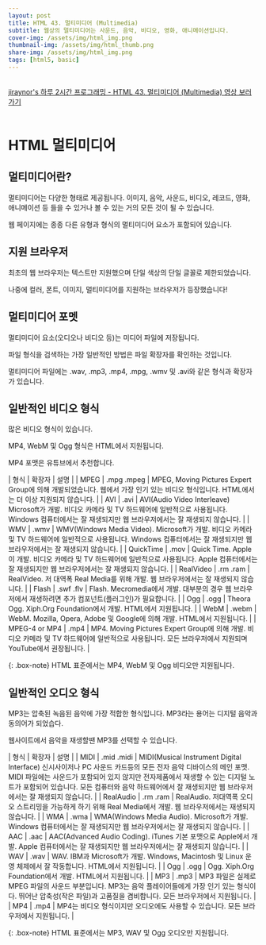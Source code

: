 ```yaml
---
layout: post
title: HTML 43. 멀티미디어 (Multimedia)
subtitle: 웹상의 멀티미디어는 사운드, 음악, 비디오, 영화, 애니메이션입니다.
cover-img: /assets/img/html_img.png
thumbnail-img: /assets/img/html_thumb.png
share-img: /assets/img/html_img.png
tags: [html5, basic]
---
```


<br>
<a href="https://youtu.be/yC16LS1KsqQ" target="_blank">jiraynor's 하루 2시간 프로그래밍 - HTML 43. 멀티미디어 (Multimedia) 영상 보러가기</a>
<br>
<br>

# HTML 멀티미디어

## 멀티미디어란?

멀티미디어는 다양한 형태로 제공됩니다. 이미지, 음악, 사운드, 비디오, 레코드, 영화, 애니메이션 등 들을 수 있거나 볼 수 있는 거의 모든 것이 될 수 있습니다.

웹 페이지에는 종종 다른 유형과 형식의 멀티미디어 요소가 포함되어 있습니다.

## 지원 브라우저

최초의 웹 브라우저는 텍스트만 지원했으며 단일 색상의 단일 글꼴로 제한되었습니다.

나중에 컬러, 폰트, 이미지, 멀티미디어를 지원하는 브라우저가 등장했습니다!

## 멀티미디어 포멧

멀티미디어 요소(오디오나 비디오 등)는 미디어 파일에 저장됩니다.

파일 형식을 검색하는 가장 일반적인 방법은 파일 확장자를 확인하는 것입니다.

멀티미디어 파일에는 .wav, .mp3, .mp4, .mpg, .wmv 및 .avi와 같은 형식과 확장자가 있습니다.

## 일반적인 비디오 형식

많은 비디오 형식이 있습니다.

MP4, WebM 및 Ogg 형식은 HTML에서 지원됩니다.

MP4 포맷은 유튜브에서 추천합니다.

| 형식 | 확장자 | 설명 |
| MPEG | .mpg .mpeg | MPEG, Moving Pictures Expert Group에 의해 개발되었습니다. 웹에서 가장 인기 있는 비디오 형식입니다. HTML에서는 더 이상 지원되지 않습니다. |
| AVI | .avi | AVI(Audio Video Interleave) Microsoft가 개발. 비디오 카메라 및 TV 하드웨어에 일반적으로 사용됩니다. Windows 컴퓨터에서는 잘 재생되지만 웹 브라우저에서는 잘 재생되지 않습니다. |
| WMV | .wmv | WMV(Windows Media Video). Microsoft가 개발. 비디오 카메라 및 TV 하드웨어에 일반적으로 사용됩니다. Windows 컴퓨터에서는 잘 재생되지만 웹 브라우저에서는 잘 재생되지 않습니다. |
| QuickTime | .mov | Quick Time. Apple이 개발. 비디오 카메라 및 TV 하드웨어에 일반적으로 사용됩니다. Apple 컴퓨터에서는 잘 재생되지만 웹 브라우저에서는 잘 재생되지 않습니다. |
| RealVideo | .rm .ram | RealVideo. 저 대역폭 Real Media를 위해 개발. 웹 브라우저에서는 잘 재생되지 않습니다. |
| Flash | .swf .flv | Flash. Mecromedia에서 개발. 대부분의 경우 웹 브라우저에서 재생하려면 추가 컴포넌트(플러그인)가 필요합니다. |
| Ogg | .ogg | Theora Ogg. Xiph.Org Foundation에서 개발. HTML에서 지원됩니다. |
| WebM | .webm | WebM. Mozilla, Opera, Adobe 및 Google에 의해 개발. HTML에서 지원됩니다. |
| MPEG-4 or MP4 | .mp4 | MP4. Moving Pictures Expert Group에 의해 개발. 비디오 카메라 및 TV 하드웨어에 일반적으로 사용됩니다. 모든 브라우저에서 지원되며 YouTube에서 권장됩니다. |

{: .box-note}
HTML 표준에서는 MP4, WebM 및 Ogg 비디오만 지원됩니다.

## 일반적인 오디오 형식

MP3는 압축된 녹음된 음악에 가장 적합한 형식입니다. MP3라는 용어는 디지털 음악과 동의어가 되었습다.

웹사이트에서 음악을 재생할땐 MP3를 선택할 수 있습니다.

| 형식 | 확장자 | 설명 |
| MIDI | .mid .midi | MIDI(Musical Instrument Digital Interface) 신시사이저나 PC 사운드 카드등의 모든 전자 음악 디바이스의 메인 포맷. MIDI 파일에는 사운드가 포함되어 있지 않지만 전자제품에서 재생할 수 있는 디지털 노트가 포함되어 있습니다. 모든 컴퓨터와 음악 하드웨어에서 잘 재생되지만 웹 브라우저에서는 잘 재생되지 않습니다. |
| RealAudio | .rm .ram | RealAudio. 저대역폭 오디오 스트리밍을 가능하게 하기 위해 Real Media에서 개발. 웹 브라우저에서는 재생되지 않습니다. |
| WMA | .wma | WMA(Windows Media Audio). Microsoft가 개발. Windows 컴퓨터에서는 잘 재생되지만 웹 브라우저에서는 잘 재생되지 않습니다. |
| AAC | .aac | AAC(Advanced Audio Coding). iTunes 기본 포맷으로 Apple에서 개발. Apple 컴퓨터에서는 잘 재생되지만 웹 브라우저에서는 잘 재생되지 않습니다. |
| WAV | .wav | WAV. IBM과 Microsoft가 개발. Windows, Macintosh 및 Linux 운영 체제에서 잘 작동합니다. HTML에서 지원됩니다. |
| Ogg | .ogg | Ogg. Xiph.Org Foundation에서 개발. HTML에서 지원됩니다. |
| MP3 | .mp3 | MP3 파일은 실제로 MPEG 파일의 사운드 부분입니다. MP3는 음악 플레이어들에게 가장 인기 있는 형식이다. 뛰어난 압축성(작은 파일)과 고품질을 겸비합니다. 모든 브라우저에서 지원됩니다. |
| MP4 | .mp4 | MP4는 비디오 형식이지만 오디오에도 사용할 수 있습니다. 모든 브라우저에서 지원됩니다. |

{: .box-note}
HTML 표준에서는 MP3, WAV 및 Ogg 오디오만 지원됩니다.
